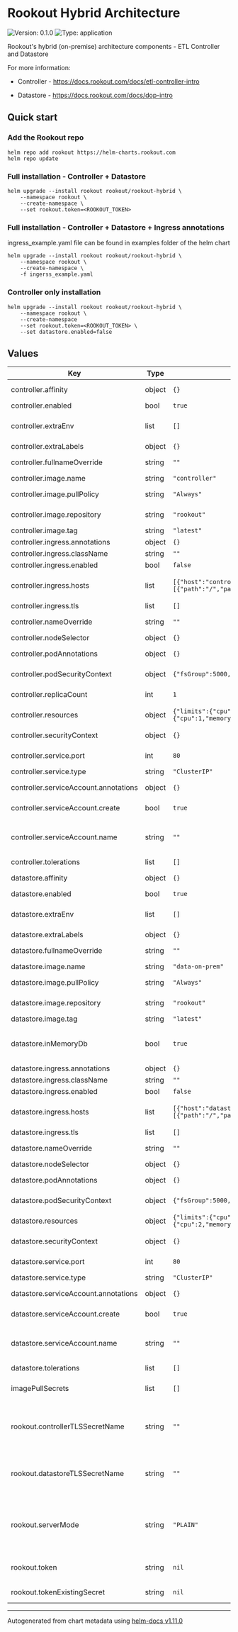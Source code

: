 # Rookout Hybrid Architecture

![Version: 0.1.0](https://img.shields.io/badge/Version-0.1.0-informational?style=flat-square) ![Type: application](https://img.shields.io/badge/Type-application-informational?style=flat-square)

Rookout's hybrid (on-premise) architecture components - ETL Controller and Datastore

For more information:

* Controller - <https://docs.rookout.com/docs/etl-controller-intro>

* Datastore - <https://docs.rookout.com/docs/dop-intro>

## Quick start

### Add the Rookout repo

```commandline
helm repo add rookout https://helm-charts.rookout.com
helm repo update
```

### Full installation - Controller + Datastore

```commandline
helm upgrade --install rookout rookout/rookout-hybrid \
    --namespace rookout \
    --create-namespace \
    --set rookout.token=<ROOKOUT_TOKEN>
```

### Full installation - Controller + Datastore + Ingress annotations
ingress_example.yaml file can be found in examples folder of the helm chart

```commandline
helm upgrade --install rookout rookout/rookout-hybrid \
    --namespace rookout \
    --create-namespace \
    -f ingerss_example.yaml
```
### Controller only installation

```commandline
helm upgrade --install rookout rookout/rookout-hybrid \
    --namespace rookout \
    --create-namespace
    --set rookout.token=<ROOKOUT_TOKEN> \
    --set datastore.enabled=false
```

## Values

| Key | Type | Default | Description                                                                                                                                     |
|-----|------|---------|-------------------------------------------------------------------------------------------------------------------------------------------------|
| controller.affinity | object | `{}` | Assign custom [affinity] rules to the deployment                                                                                                |
| controller.enabled | bool | `true` | Whether to deploy an ETL Controller                                                                                                             |
| controller.extraEnv | list | `[]` | Additional environment variables for Rookout's controller. A list of name/value maps.                                                           |
| controller.extraLabels | object | `{}` | Deployment extra labels                                                                                                                         |
| controller.fullnameOverride | string | `""` | String to fully override "controller.fullname" template                                                                                         |
| controller.image.name | string | `"controller"` | Rookout's controller image name                                                                                                                 |
| controller.image.pullPolicy | string | `"Always"` | Rookout's controller image pull policy                                                                                                          |
| controller.image.repository | string | `"rookout"` | Rookout's controller public dockerhub repo                                                                                                      |
| controller.image.tag | string | `"latest"` | Rookout's controller image tag                                                                                                                  |
| controller.ingress.annotations | object | `{}` | Controller ingress annotations                                                                                                                  |
| controller.ingress.className | string | `""` | Controller ingress class name                                                                                                                   |
| controller.ingress.enabled | bool | `false` | Enable controller ingress support                                                                                                               |
| controller.ingress.hosts | list | `[{"host":"controller.rookout.example.local","paths":[{"path":"/","pathType":"ImplementationSpecific"}]}]` | Controller ingress hosts # Hostnames must be provided if Ingress is enabled.                                                                    |
| controller.ingress.tls | list | `[]` | Controller ingress tls                                                                                                                          |
| controller.nameOverride | string | `""` | String to partially override "controller.fullname" template                                                                                     |
| controller.nodeSelector | object | `{}` | [Node selector]                                                                                                                                 |
| controller.podAnnotations | object | `{}` | Annotations to be added to the Controller pods                                                                                                  |
| controller.podSecurityContext | object | `{"fsGroup":5000,"runAsGroup":5000,"runAsUser":5000}` | Security Context to set on the pod level                                                                                                        |
| controller.replicaCount | int | `1` | Rookout's controller number of replicas                                                                                                         |
| controller.resources | object | `{"limits":{"cpu":2,"memory":"4096Mi"},"requests":{"cpu":1,"memory":"512Mi"}}` | Resource limits and requests for the controller pods.                                                                                           |
| controller.securityContext | object | `{}` | Security Context to set on the container level                                                                                                  |
| controller.service.port | int | `80` | Service port For TLS mode change the port to 443                                                                                                |
| controller.service.type | string | `"ClusterIP"` | Sets the type of the Service                                                                                                                    |
| controller.serviceAccount.annotations | object | `{}` | Annotations to add to the service account                                                                                                       |
| controller.serviceAccount.create | bool | `true` | Specifies whether a service account should be created                                                                                           |
| controller.serviceAccount.name | string | `""` | The name of the service account to use. If not set and create is true, a name is generated using the fullname template                          |
| controller.tolerations | list | `[]` | [Tolerations] for use with node taints                                                                                                          |
| datastore.affinity | object | `{}` | Assign custom [affinity] rules to the deployment                                                                                                |
| datastore.enabled | bool | `true` | whether to deploy a Datastore                                                                                                                   |
| datastore.extraEnv | list | `[]` | Additional environment variables for Rookout's datastore. A list of name/value maps.                                                            |
| datastore.extraLabels | object | `{}` | Deployment extra labels                                                                                                                         |
| datastore.fullnameOverride | string | `""` | String to fully override "datastore.fullname" template                                                                                          |
| datastore.image.name | string | `"data-on-prem"` | Rookout's Datastore image name                                                                                                                  |
| datastore.image.pullPolicy | string | `"Always"` | Rookout's Datastore image pull policy                                                                                                           |
| datastore.image.repository | string | `"rookout"` | Rookout's Datastore public dockerhub repo                                                                                                       |
| datastore.image.tag | string | `"latest"` | Rookout's Datastore image tag                                                                                                                   |
| datastore.inMemoryDb | bool | `true` | Whether to create a PVC or use in-memory storage (recommended). https://docs.rookout.com/docs/dop-config#in-memory-database                     |
| datastore.ingress.annotations | object | `{}` | Datastore ingress annotations                                                                                                                   |
| datastore.ingress.className | string | `""` | Datastore ingress class name                                                                                                                    |
| datastore.ingress.enabled | bool | `false` | Enable datastore ingress support                                                                                                                |
| datastore.ingress.hosts | list | `[{"host":"datastore.rookout.example.local","paths":[{"path":"/","pathType":"ImplementationSpecific"}]}]` | Datastore ingress hosts # Hostnames must be provided if Ingress is enabled.                                                                     |
| datastore.ingress.tls | list | `[]` | Datastore ingress tls                                                                                                                           |
| datastore.nameOverride | string | `""` | String to partially override "datastore.fullname" template                                                                                      |
| datastore.nodeSelector | object | `{}` | [Node selector]                                                                                                                                 |
| datastore.podAnnotations | object | `{}` | Annotations to be added to the Datastore pods                                                                                                   |
| datastore.podSecurityContext | object | `{"fsGroup":5000,"runAsGroup":5000,"runAsUser":5000}` | Security Context to set on the pod level                                                                                                        |
| datastore.resources | object | `{"limits":{"cpu":2,"memory":"4096Mi"},"requests":{"cpu":2,"memory":"4096Mi"}}` | Resource limits and requests for the datastore pods.                                                                                            |
| datastore.securityContext | object | `{}` | Security Context to set on the container level                                                                                                  |
| datastore.service.port | int | `80` | Service port For TLS mode change the port to 443                                                                                                |
| datastore.service.type | string | `"ClusterIP"` | Sets the type of the Service                                                                                                                    |
| datastore.serviceAccount.annotations | object | `{}` | Annotations to add to the service account                                                                                                       |
| datastore.serviceAccount.create | bool | `true` | Specifies whether a service account should be created                                                                                           |
| datastore.serviceAccount.name | string | `""` | The name of the service account to use. If not set and create is true, a name is generated using the fullname template                          |
| datastore.tolerations | list | `[]` | [Tolerations] for use with node taints                                                                                                          |
| imagePullSecrets | list | `[]` | Secrets with credentials to pull images from a private registry. Registry secret names as an array.                                             |
| rookout.controllerTLSSecretName | string | `""` | Rookout's controller TLS secert used when rookout.serverMode: "TLS" The components expect to find "tls.key" and "tls.crt" keys in the secert    |
| rookout.datastoreTLSSecretName | string | `""` | Rookout's datastore TLS secert used when rookout.serverMode: "TLS" The components expect to find "tls.key" and "tls.crt" keys in the secert     |
| rookout.serverMode | string | `"PLAIN"` | Rookout's components communication mode, PLAIN or TLS. For TLS, please check rookout.controllerTLSSecretName and rookout.datastoreTLSSecretName |
| rookout.token | string | `nil` | using rookout.token will create secret that mounts as ENV variable into the pods.                                                               |
| rookout.tokenExistingSecret | string | `nil` | NOTICE: the key of the secret should be named `token`                                                                                           |

----------------------------------------------
Autogenerated from chart metadata using [helm-docs v1.11.0](https://github.com/norwoodj/helm-docs/releases/v1.11.0)
